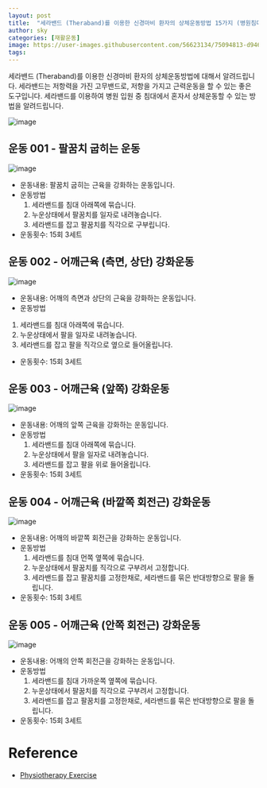 ```yaml
---
layout: post
title:  "세라밴드 (Theraband)를 이용한 신경마비 환자의 상체운동방법 15가지 (병원침대편)"
author: sky
categories: [재활운동]
image: https://user-images.githubusercontent.com/56623134/75094813-d9462480-55d1-11ea-9e26-1d623239fdb2.png
tags: 
---
```


세라밴드 (Theraband)를 이용한 신경마비 환자의 상체운동방법에 대해서 알려드립니다.
세라밴드는 저항력을 가진 고무밴드로, 저항을 가지고 근력운동을 할 수 있는 좋은 도구입니다.
세라밴드를 이용하여 병원 입원 중 침대에서 혼자서 상체운동할 수 있는 방법을 알려드립니다.

![image](https://user-images.githubusercontent.com/56623134/75094799-c59abe00-55d1-11ea-83d0-546f9cd53823.png)

## 운동 001 - 팔꿈치 굽히는 운동

![image](https://user-images.githubusercontent.com/56623134/75094912-de57a380-55d2-11ea-9b78-6fa2992beb98.png)

- 운동내용: 팔꿈치 굽히는 근육을 강화하는 운동입니다.
- 운동방법
  1) 세라밴드를 침대 아래쪽에 묶습니다.
  2) 누운상태에서 팔꿈치를 일자로 내려놓습니다.
  3) 세라밴드를 잡고 팔꿈치를 직각으로 구부립니다.
- 운동횟수: 15회 3세트
 
 
## 운동 002 - 어깨근육 (측면, 상단) 강화운동

![image](https://user-images.githubusercontent.com/56623134/75094959-40b0a400-55d3-11ea-90f3-66fc6f4f9717.png)

- 운동내용: 어깨의 측면과 상단의 근육을 강화하는 운동입니다.
- 운동방법
 1) 세라밴드를 침대 아래쪽에 묶습니다.
 2) 누운상태에서 팔을 일자로 내려놓습니다.
 3) 세라밴드를 잡고 팔을 직각으로 옆으로 들어올립니다.
- 운동횟수: 15회 3세트

## 운동 003 - 어깨근육 (앞쪽) 강화운동

![image](https://user-images.githubusercontent.com/56623134/75095050-57a3c600-55d4-11ea-9f72-28737cc28b9e.png)

- 운동내용: 어깨의 앞쪽 근육을 강화하는 운동입니다.
- 운동방법
  1) 세라밴드를 침대 아래쪽에 묶습니다.
  2) 누운상태에서 팔을 일자로 내려놓습니다.
  3) 세라밴드를 잡고 팔을 위로 들어올립니다.
- 운동횟수: 15회 3세트

## 운동 004 - 어깨근육 (바깥쪽 회전근) 강화운동

![image](https://user-images.githubusercontent.com/56623134/75094996-c7658100-55d3-11ea-8d75-c802e8b8a5b4.png)

- 운동내용: 어깨의 바깥쪽 회전근을 강화하는 운동입니다.
- 운동방법
  1) 세라밴드를 침대 먼쪽 옆쪽에 묶습니다.
  2) 누운상태에서 팔꿈치를 직각으로 구부려서 고정합니다.
  3) 세라밴드를 잡고 팔꿈치를 고정한채로, 세라밴드를 묶은 반대방향으로 팔을 돌립니다.
- 운동횟수: 15회 3세트


## 운동 005 - 어깨근육 (안쪽 회전근) 강화운동

![image](https://user-images.githubusercontent.com/56623134/75095059-7b670c00-55d4-11ea-9828-be47a531644d.png)

- 운동내용: 어깨의 안쪽 회전근을 강화하는 운동입니다.
- 운동방법
  1) 세라밴드를 침대 가까운쪽 옆쪽에 묶습니다.
  2) 누운상태에서 팔꿈치를 직각으로 구부려서 고정합니다.
  3) 세라밴드를 잡고 팔꿈치를 고정한채로, 세라밴드를 묶은 반대방향으로 팔을 돌립니다.
- 운동횟수: 15회 3세트


# Reference
- [Physiotherapy Exercise](https://www.physiotherapyexercises.com/)
